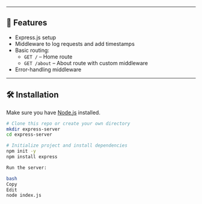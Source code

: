 
---

## 🚀 Features

- Express.js setup
- Middleware to log requests and add timestamps
- Basic routing:
  - `GET /` – Home route
  - `GET /about` – About route with custom middleware
- Error-handling middleware

---

## 🛠️ Installation

Make sure you have [Node.js](https://nodejs.org/) installed.

```bash
# Clone this repo or create your own directory
mkdir express-server
cd express-server

# Initialize project and install dependencies
npm init -y
npm install express

Run the server:

bash
Copy
Edit
node index.js